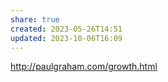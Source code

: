 ```yaml
---
share: true
created: 2023-05-26T14:51
updated: 2023-10-06T16:09
---
```

http://paulgraham.com/growth.html

